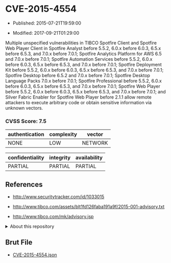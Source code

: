 # CVE-2015-4554

- Published: 2015-07-21T19:59:00

- Modified: 2017-09-21T01:29:00

Multiple unspecified vulnerabilities in TIBCO Spotfire Client and Spotfire Web Player Client in Spotfire Analyst before 5.5.2, 6.0.x before 6.0.3, 6.5.x before 6.5.3, and 7.0.x before 7.0.1; Spotfire Analytics Platform for AWS 6.5 and 7.0.x before 7.0.1; Spotfire Automation Services before 5.5.2, 6.0.x before 6.0.3, 6.5.x before 6.5.3, and 7.0.x before 7.0.1; Spotfire Deployment Kit before 5.5.2, 6.0.x before 6.0.3, 6.5.x before 6.5.3, and 7.0.x before 7.0.1; Spotfire Desktop before 6.5.2 and 7.0.x before 7.0.1; Spotfire Desktop Language Packs 7.0.x before 7.0.1; Spotfire Professional before 5.5.2, 6.0.x before 6.0.3, 6.5.x before 6.5.3, and 7.0.x before 7.0.1; Spotfire Web Player before 5.5.2, 6.0.x before 6.0.3, 6.5.x before 6.5.3, and 7.0.x before 7.0.1; and Silver Fabric Enabler for Spotfire Web Player before 2.1.1 allow remote attackers to execute arbitrary code or obtain sensitive information via unknown vectors.

### CVSS Score: **7.5**

| authentication | complexity | vector |
| --- | --- | --- |
| NONE | LOW | NETWORK |

| confidentiality | integrity | availability |
| --- | --- | --- |
| PARTIAL | PARTIAL | PARTIAL |

## References

* http://www.securitytracker.com/id/1033015

* http://www.tibco.com/assets/blt1fd126faba191a9f/2015-001-advisory.txt

* http://www.tibco.com/mk/advisory.jsp

<details>
<summary>About this repository</summary> 

  This repository is part of the project [Live Hack CVE](https://github.com/Live-Hack-CVE). Main website can be found [www.live-hack.org](https://www.live-hack.org) 
  
  Made by [Sn0wAlice](https://github.com/Sn0wAlice) for the people that care about security and need to have a feed of the latest CVEs. Hope you enjoy it, don't forget to star the repo and follow me on [Twitter](https://twitter.com/Sn0wAlice) and [Github](https://github.com/Sn0wAlice). And that is my [personnal website](https://www.alice-snow.me/)

  - [Home Page](https://github.com/Live-Hack-CVE)
  - [Framework](https://github.com/Live-Hack-CVE/cve-framework)
  - [CVE database](https://github.com/Live-Hack-CVE/full_database)
  - [Changelog](https://github.com/Live-Hack-CVE/Changelog)
</details>

## Brut File

* [CVE-2015-4554.json](https://raw.githubusercontent.com/Live-Hack-CVE/full_database/main/cves/2015/CVE-2015-4554.json)

